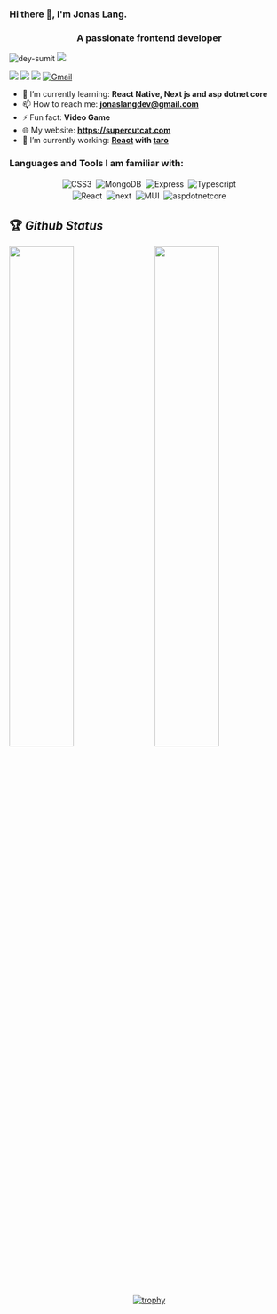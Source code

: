 ### Hi there 👋, I'm Jonas Lang.

<!--
**JonasLang-dev/JonasLang-dev** is a ✨ _special_ ✨ repository because its `README.md` (this file) appears on your GitHub profile.

Here are some ideas to get you started:

- 🔭 I’m currently working on ...
- 🌱 I’m currently learning ...
- 👯 I’m looking to collaborate on ...
- 🤔 I’m looking for help with ...
- 💬 Ask me about ...
- 📫 How to reach me: ...
- 😄 Pronouns: ...
- ⚡ Fun fact: ...
-->

<h3 align="center">A passionate frontend developer</h3>

<p align="left"> 
 <img src="https://komarev.com/ghpvc/?username=JonasLang-dev&label=Profile%20views&color=0e75b6&style=flat" alt="dey-sumit" /> 
  <a href="https://github.com/JonasLang-dev/stargazers">
    <img src="https://img.shields.io/github/stars/JonasLang-dev"/> 
  </a>
</p>

[<img src="https://img.shields.io/twitter/follow/JonasLangDev?logo=twitter&style=for-the-badge" />](https://twitter.com/JonasLangDev)
 [<img src="https://img.shields.io/youtube/channel/views/UC-L-KqwoHU2GMjJk2dmx5AQ?logo=youtube&style=for-the-badge">](https://www.youtube.com/channel/UC-L-KqwoHU2GMjJk2dmx5AQ)
[<img src="https://img.shields.io/github/followers/JonasLang-dev?logo=github&style=for-the-badge&logoColor=white">](https://github.com/JonasLang-dev)
[<img alt="Gmail" src="https://img.shields.io/badge/Gmail-D14836?style=for-the-badge&logo=gmail&logoColor=white" />](mailto:jonaslangdev@gmail.com)


- 🌱 I’m currently learning: **React Native, Next js and asp dotnet core**
- 📫 How to reach me: **jonaslangdev@gmail.com**
- ⚡ Fun fact: **Video Game**
- 🌐 My website: **<https://supercutcat.com>**
- 🔭 I’m currently working: **[React](https://github.com/facebook/react) with [taro](https://github.com/NervJS/taro)**

<h3 align="left">Languages and Tools I am familiar with:</h3>

<p align="center">
 <img alt="CSS3" src="https://img.shields.io/badge/css3%20-%231572B6.svg?&style=for-the-badge&logo=css3" style="margin:2px;"/>
 <img alt="MongoDB" src ="https://img.shields.io/badge/MongoDB-%20%2320232a.svg?&style=for-the-badge&logo=mongodb" style="margin:2px;"/>
 <img alt="Express" src ="https://img.shields.io/badge/Express-%20%2320232a.svg?&style=for-the-badge&logo=express" style="margin:2px;"/>
 <img alt="Typescript" src ="https://img.shields.io/badge/Typescript%20-%2320232a.svg?&style=for-the-badge&logo=typescript" style="margin:2px;"/>
<br/>
 <img alt="React" src="https://img.shields.io/badge/react%20-%2320232a.svg?&style=for-the-badge&logo=react" style="margin:2px;"/>
 <img alt="next" src ="https://img.shields.io/badge/next.js%20-%2320232a.svg?&style=for-the-badge&logo=next.js" style="margin:2px;"/>
 <img alt="MUI" src="https://img.shields.io/badge/mui%20-%2320232a.svg?&style=for-the-badge&logo=mui" style="margin:2px;"/>
 <img alt="aspdotnetcore" src="https://img.shields.io/badge/asp.net%20-%2320232a.svg?&style=for-the-badge&logo=csharp" style="margin:2px;"/>

</p>



## 🏆 *Github Status*

<img  src="https://github-readme-stats.vercel.app/api?username=JonasLang-dev&show_icons=true&hide_border=true" width="48%" align="right" >

<img  src="https://github-readme-streak-stats.herokuapp.com/?user=JonasLang-dev" width="48%" >
<br>
<div align="center">

[![trophy](https://github-profile-trophy.vercel.app/?username=JonasLang-dev&margin-w=15&title=Stars,Followers,Repositories,Commits,Issues,PullRequest)](https://github.com/JonasLang-dev/JonasLang-dev)
</div>
